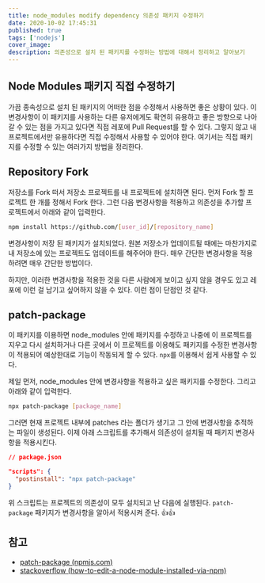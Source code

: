 ```yaml
---
title: node_modules modify dependency 의존성 패키지 수정하기
date: 2020-10-02 17:45:31
published: true
tags: ['nodejs']
cover_image:
description: 의존성으로 설치 된 패키지를 수정하는 방법에 대해서 정리하고 알아보기
---
```


## Node Modules 패키지 직접 수정하기

가끔 종속성으로 설치 된 패키지의 어떠한 점을 수정해서 사용하면 좋은 상황이 있다. 이 변경사항이 이 패키지를 사용하는 다른 유저에게도 확연히 유용하고 좋은 방향으로 나아갈 수 있는 점을 가지고 있다면 직접 레포에 Pull Request를 할 수 있다. 그렇지 않고 내 프로젝트에서만 유용하다면 직접 수정해서 사용할 수 있어야 한다. 여기서는 직접 패키지를 수정할 수 있는 여러가지 방법을 정리한다.

## Repository Fork

저장소를 Fork 떠서 저장소 프로젝트를 내 프로젝트에 설치하면 된다. 먼저 Fork 할 프로젝트 한 개를 정해서 Fork 한다. 그런 다음 변경사항을 적용하고 의존성을 추가할 프로젝트에서 아래와 같이 입력한다.

```sh
npm install https://github.com/[user_id]/[repository_name]
```

변경사항이 저장 된 패키지가 설치되었다. 원본 저장소가 업데이트될 때에는 마찬가지로 내 저장소에 있는 프로젝트도 업데이트를 해주어야 한다. 매우 간단한 변경사항을 적용하려면 매우 간단한 방법이다.

하지만, 이러한 변경사항을 적용한 것을 다른 사람에게 보이고 싶지 않을 경우도 있고 레포에 이런 걸 남기고 싶어하지 않을 수 있다. 이런 점이 단점인 것 같다.

## patch-package

이 패키지를 이용하면 node_modules 안에 패키지를 수정하고 나중에 이 프로젝트를 지우고 다시 설치하거나 다른 곳에서 이 프로젝트를 이용해도 패키지를 수정한 변경사항이 적용되어 예상한대로 기능이 작동되게 할 수 있다. `npx`를 이용해서 쉽게 사용할 수 있다.

제일 먼저, node_modules 안에 변경사항을 적용하고 싶은 패키지를 수정한다. 그리고 아래와 같이 입력한다.

```sh
npx patch-package [package_name]
```

그러면 현재 프로젝트 내부에 patches 라는 폴더가 생기고 그 안에 변경사항을 추적하는 파일이 생성된다. 이제 아래 스크립트를 추가해서 의존성이 설치될 때 패키지 변경사항을 적용시킨다.

```json
// package.json

"scripts": {
  "postinstall": "npx patch-package"
}
```

위 스크립트는 프로젝트의 의존성이 모두 설치되고 난 다음에 실행된다. `patch-package` 패키지가 변경사항을 알아서 적용시켜 준다. 👍👍

## 참고

- [patch-package (npmjs.com)](https://www.npmjs.com/package/patch-package)
- [stackoverflow (how-to-edit-a-node-module-installed-via-npm)](https://stackoverflow.com/questions/13300137/how-to-edit-a-node-module-installed-via-npm)
